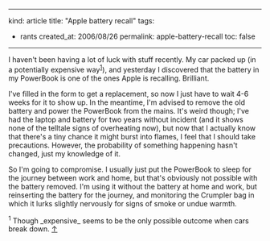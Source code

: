 -----
kind: article
title: "Apple battery recall"
tags:
- rants
created_at: 2006/08/26
permalink: apple-battery-recall
toc: false
-----

<p>I haven't been having a lot of luck with stuff recently. My car packed up (in a potentially expensive way<sup id="r1-260806"><a href="#f1-260806">1</a></sup>), and yesterday I discovered that the battery in my PowerBook is one of the ones Apple is recalling. Brilliant.</p>

<p>I've filled in the form to get a replacement, so now I just have to wait 4-6 weeks for it to show up. In the meantime, I'm advised to remove the old battery and power the PowerBook from the mains. It's weird though; I've had the laptop and battery for two years without incident (and it shows none of the telltale signs of overheating now), but now that I actually know that there's a tiny chance it might burst into flames, I feel that I should take precautions. However, the probability of something happening hasn't changed, just my knowledge of it.</p>

<p>So I'm going to compromise. I usually just put the PowerBook to sleep for the journey between work and home, but that's obviously not possible with the battery removed. I'm using it without the battery at home and work, but reinserting the battery for the journey, and monitoring the Crumpler bag in which it lurks slightly nervously for signs of smoke or undue warmth.</p>

<p><sup id="f1-260806">1</sup> Though _expensive_ seems to be the only possible outcome when cars break down. <a href="#r1-260806">&uarr;</a></p>



